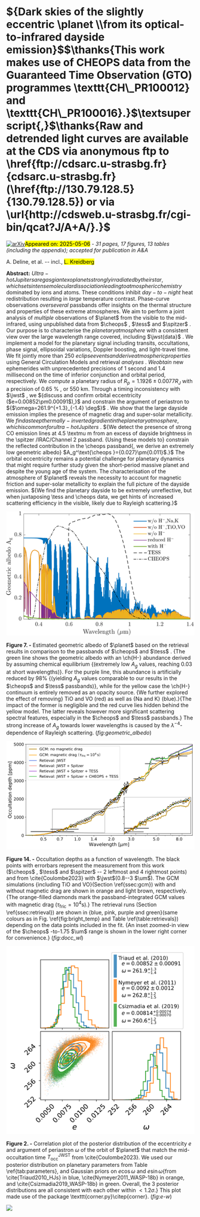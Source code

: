 <div class="macros" style="visibility:hidden;">
$\newcommand{\ensuremath}{}$
$\newcommand{\xspace}{}$
$\newcommand{\object}[1]{\texttt{#1}}$
$\newcommand{\farcs}{{.}''}$
$\newcommand{\farcm}{{.}'}$
$\newcommand{\arcsec}{''}$
$\newcommand{\arcmin}{'}$
$\newcommand{\ion}[2]{#1#2}$
$\newcommand{\textsc}[1]{\textrm{#1}}$
$\newcommand{\hl}[1]{\textrm{#1}}$
$\newcommand{\footnote}[1]{}$
$\newcommand{\host}{WASP-18}$
$\newcommand{\planet}{WASP-18 b}$
$\newcommand{\cheops}{CHEOPS}$
$\newcommand{\tess}{TESS}$
$\newcommand{\hst}{HST}$
$\newcommand{\spitzer}{Spitzer}$
$\newcommand{\gaia}{Gaia}$
$\newcommand{\jwst}{JWST}$
$\newcommand{\kepler}{Kepler}$
$\newcommand{\batman}{\texttt{batman}}$
$\newcommand{\pipe}{PIPE}$
$\newcommand{\citepipe}{Brandeker et~al. (in~prep.)}$
$\newcommand{\pyratbay}{\textsc{Pyrat Bay}}$
$\newcommand{\cmark}{\ding{51}}$
$\newcommand{\xmark}{\ding{55}}$
$\newcommand{\missingref}{{\bf[REF TO BE ADDED]}}$
$\newcommand{\tbc}[1]{{\bf \color{orange} [TBC\expandafter\ifx\expandafter\relax\detokenize{#1}\relax\else\textnormal{\bf: #1}\fi]}}$
$\newcommand{\tbd}[1]{{\bf \color{orange} [TBD\expandafter\ifx\expandafter\relax\detokenize{#1}\relax\else\textnormal{\bf: #1}\fi]}}$
$\newcommand{\comment}[1]{{\bf \color{violet} [#1]}}$
$\newcommand{\au}{au}$
$\newcommand{\um}{\textmu m}$
$\newcommand{\arraystretch}{1.3}$
$\newcommand{\arraystretch}{1.25}$</div>



<div id="title">

# ${Dark skies of the slightly eccentric \planet \\from its optical-to-infrared dayside emission}$$\thanks{This work makes use of CHEOPS data from the Guaranteed Time Observation (GTO) programmes \texttt{CH\_PR100012} and \texttt{CH\_PR100016}.}$\textsuperscript{,}$\thanks{Raw and detrended light curves are available at the CDS via anonymous ftp to \href{ftp://cdsarc.u-strasbg.fr}{cdsarc.u-strasbg.fr} (\href{ftp://130.79.128.5}{130.79.128.5}) or via \url{http://cdsweb.u-strasbg.fr/cgi-bin/qcat?J/A+A/}.}$

</div>
<div id="comments">

[![arXiv](https://img.shields.io/badge/arXiv-2505.01544-b31b1b.svg)](https://arxiv.org/abs/2505.01544)<mark>Appeared on: 2025-05-06</mark> -  _31 pages, 17 figures, 13 tables (including the appendix); accepted for publication in A&A_

</div>
<div id="authors">

A. Deline, et al. -- incl., <mark>L. Kreidberg</mark>

</div>
<div id="abstract">

**Abstract:** ${Ultra-hot Jupiters are gas giant exoplanets strongly irradiated by their star, which sets intense molecular dissociation leading to atmospheric chemistry}$ dominated by ions and atoms. These conditions inhibit ${day-to-night}$ heat redistribution resulting in ${large}$ temperature contrast. Phase-curve observations ${over several}$ passbands offer insights on the thermal structure and properties of these extreme atmospheres. We aim to perform a joint analysis of ${multiple}$ observations of $\planet$ from the visible to the mid-infrared, using unpublished data from $\cheops$ , $\tess$ and $\spitzer$ . Our purpose is to characterise the ${planetary atmosphere}$ with a consistent view over the large wavelength range covered, including $\jwst{data}$ . We implement a model for the planetary signal including transits, occultations, phase signal, ellipsoidal variations, Doppler boosting, and light-travel time. We fit jointly more than 250 ${{eclipse events} and derive atmospheric properties}$ using General Circulation Models and retrieval ${analyses}$ . ${We obtain}$ new ephemerides with unprecedented precisions of 1 second and 1.4 millisecond on the time of inferior conjunction and orbital period, respectively. We ${compute}$ a planetary radius of $R_p=1.1926\pm0.0077 R_J$ with a precision of 0.65 \% , or 550 km. Through a timing inconsistency with $\jwst$ , we ${discuss and confirm orbital eccentricity ($e=0.00852\pm0.00091$),}$ and constrain the argument of periastron to ${$\omega=261.9^{+1.3}_{-1.4} \deg$}$ . We show that the large dayside emission implies the presence of magnetic drag and super-solar metallicity. We ${find a steep thermally-inverted gradient in the planetary atmosphere, which is common for ultra-hot Jupiters}$ . ${We detect the presence of strong CO emission lines at 4.5 \textmu m from an excess of dayside brightness in the \spitzer /IRAC/Channel 2 passband. {Using these models to} constrain the reflected contribution in the \cheops  passband{, we derive an extremely low geometric albedo} $A_g^\text{\cheops }={0.027}\pm{0.011}$.}$ The orbital eccentricity remains a potential challenge for planetary dynamics that might require further study given the short-period massive planet and despite the young age of the system. The characterisation of the atmosphere of $\planet$ reveals the necessity to account for magnetic friction and super-solar metallicity to explain the full picture of the dayside emission. ${We find the planetary dayside to be extremely unreflective, but when juxtaposing \tess  and \cheops  data, we get hints of increased scattering efficiency in the visible, likely due to Rayleigh scattering.}$

</div>

<div id="div_fig1">

<img src="tmp_2505.01544/./images/geometric_albedo.png" alt="Fig7" width="100%"/>

**Figure 7. -** Estimated geometric albedo of $\planet$  based on the retrieval results in comparison to the passbands of $\cheops$  and $\tess$ . {The green line shows the geometric albedo with an \ch{H-} abundance derived by assuming chemical equilibrium {(extremely low $A_g$ values, reaching 0.03 at short wavelengths)}. For the purple line, this abundance is artificially reduced by 98\% {(yielding $A_g$ values comparable to our results in the $\cheops$  and $\tess$  passbands)}, while for the yellow case the \ch{H-} continuum is entirely removed as an opacity source. {We further explored the effect of removing} TiO and VO (red) as well as {Na and K} (blue).}{The impact of the former is negligible and the red curve lies hidden behind the yellow model. The latter reveals however more significant scattering spectral features, especially in the $\cheops$  and $\tess$  passbands.} The strong increase of $A_g$ towards lower wavelengths is caused by the $\lambda^{-4}$-dependence of Rayleigh scattering. (*fig:geometric_albedo*)

</div>
<div id="div_fig2">

<img src="tmp_2505.01544/./images/FpFs_plot.png" alt="Fig14" width="100%"/>

**Figure 14. -** Occultation depths as a function of wavelength. The black points with errorbars represent the measurement from this work ($\cheops$ , $\tess$  and $\spitzer$  -- 2 leftmost and 4 rightmost points) and from \cite{Coulombe2023} with $\jwst$(0.8--3 $\um$). The GCM simulations {including TiO and VO}(Section \ref{ssec:gcm}) with and without magnetic drag are shown in orange and light brown, respectively.
                        {The orange-filled diamonds mark the passband-integrated GCM values with magnetic drag ($\tau_\text{fric}=10^4 \text{s}$).}
                        The retrieval runs (Section \ref{ssec:retrieval}) are shown in {blue, pink, purple and green}(same colours as in Fig. \ref{fig:bright_temp} and Table \ref{table:retrievals}) depending on the data points included in the fit.
                        {An inset zoomed-in view of the $\cheops$ -to-1.75 $\um$  range is shown in the lower right corner for convenience.} (*fig:docc_wl*)

</div>
<div id="div_fig3">

<img src="tmp_2505.01544/./images/W18b_JWST_e-w_ALL.png" alt="Fig2" width="100%"/>

**Figure 2. -** Correlation plot of the posterior distribution of the eccentricity $e$ and argument of periastron $\omega$ of the orbit of $\planet$  that match the mid-occultation time $T_\text{occ}^\text{JWST}$ from \cite{Coulombe2023}. We used our posterior distribution on planetary parameters from Table \ref{tab:parameters}, and Gaussian priors on $e \cos\omega$ and $e \sin\omega${from \cite{Triaud2010_HJs} in blue, \cite{Nymeyer2011_WASP-18b} in orange, and \cite{Csizmadia2019_WASP-18b} in green. Overall, the 3 posterior distributions are all consistent with each other within $<1.2 \sigma$.}
                This plot made use of the package \texttt{corner.py}\citep{corner}. (*fig:e-w*)

</div><div id="qrcode"><img src=https://api.qrserver.com/v1/create-qr-code/?size=100x100&data="https://arxiv.org/abs/2505.01544"></div>